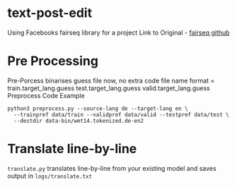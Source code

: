 # text-post-edit
Using Facebooks fairseq library for a project
Link to Original -  [fairseq github](https://github.com/pytorch/fairseq/)

# Pre Processing

Pre-Porcess binarises guess file now, no extra code 
file name format = train.target_lang.guess test.target_lang.guess valid.target_lang.guess
Preprocess Code Example
```
python3 preprocess.py --source-lang de --target-lang en \
  --trainpref data/train --validpref data/valid --testpref data/test \
  --destdir data-bin/wmt14.tokenized.de-en2
```

# Translate line-by-line
```translate.py``` translates line-by-line from your existing model and saves output in ```logs/translate.txt```
